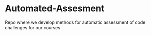 # Automated-Assesment
Repo where we develop methods for automatic assessment of code challenges for our courses
